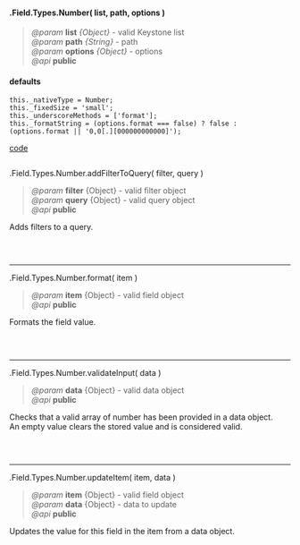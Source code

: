 #### .Field.Types.Number( list, path, options )  
> *@param* **list** _{Object}_  - valid Keystone list   
> *@param* **path** _{String}_  - path   
> *@param* **options** _{Object}_  - options   
> *@api* **public**  

<div class="code-header"> <h4>defaults</h4></div><pre class=" language-javascript"><code class="language-javascript">this._nativeType = Number;
this._fixedSize = 'small';
this._underscoreMethods = ['format'];
this._formatString = (options.format === false) ? false : (options.format || '0,0[.][000000000000]');</code></pre>

<div class="code-header addGitHubLink" data-file="fields/types/number/NumberType.js"> <a href="#" class="loadCode"> code</a></div><pre class=" language-javascript hideCode api"></pre> 

<span class="subMethod"> .Field.Types.Number.addFilterToQuery( filter, query ) </span>  
> *@param* **filter** {Object} - valid filter object   
> *@param* **query** {Object} - valid query object    
> *@api* **public**     

Adds filters to a query.   

<div class="code-header addGitHubLink" data-file="fields/types/number/NumberType.js#L23-L56"> &nbsp;</div><pre class=" language-javascript hideCode api"></pre> 

---

<span class="subMethod"> .Field.Types.Number.format( item ) </span>  
> *@param* **item** {Object} - valid field object   
> *@api* **public**     

Formats the field value.  

<div class="code-header addGitHubLink" data-file="fields/types/number/NumberType.js#L32-L51"> &nbsp;</div><pre class=" language-javascript hideCode api"></pre> 

---
<span class="subMethod"> .Field.Types.Number.validateInput( data )  </span> 
> *@param* **data** {Object} - valid data object  
> *@api* **public**   
 
Checks that a valid array of number has been provided in a data object.  
An empty value clears the stored value and is considered valid.  

<div class="code-header addGitHubLink" data-file="fields/types/number/NumberType.js#L69-L84"> &nbsp;</div><pre class=" language-javascript hideCode api"></pre> 


---
<span class="subMethod"> .Field.Types.Number.updateItem( item, data )  </span> 
> *@param* **item** {Object} - valid field object  
> *@param* **data** {Object} - data to update  
> *@api* **public**  

Updates the value for this field in the item from a data object.  

<div class="code-header addGitHubLink" data-file="fields/types/number/NumberType.js#L86-L102"> &nbsp;</div><pre class=" language-javascript hideCode api"></pre> 
